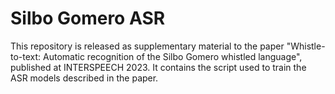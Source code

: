 # Silbo Gomero ASR

This repository is released as supplementary material to the paper "Whistle-to-text: Automatic recognition of the Silbo Gomero whistled language", published at INTERSPEECH 2023.
It contains the script used to train the ASR models described in the paper.
